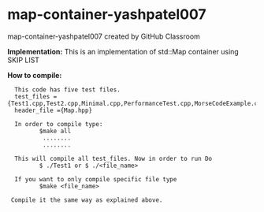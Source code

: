 # map-container-yashpatel007
map-container-yashpatel007 created by GitHub Classroom


<b>Implementation:</b>
This is an implementation of std::Map container using SKIP LIST

<b>How to compile:</b>

      This code has five test files. 
      test_files ={Test1.cpp,Test2.cpp,Minimal.cpp,PerformanceTest.cpp,MorseCodeExample.cpp}
      header_file ={Map.hpp}
    
      In order to compile type:
             $make all
              ........
              ........
      
      This will compile all test_files. Now in order to run Do
             $ ./Test1 or $ ./<file_name>
      
      If you want to only compile specific file type
             $make <file_name>
             
     Compile it the same way as explained above.
    
    
